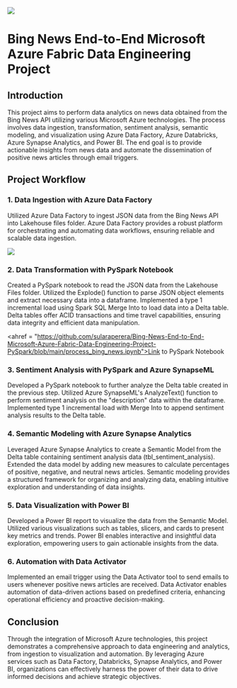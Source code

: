 <img src="https://github.com/sularaperera/Bing-News-End-to-End-Microsoft-Azure-Fabric-Data-Engineering-Project-PySpark/blob/main/Images/Poster.png"></img>
# Bing News End-to-End Microsoft Azure Fabric Data Engineering Project

## Introduction
This project aims to perform data analytics on news data obtained from the Bing News API utilizing various Microsoft Azure technologies. The process involves data ingestion, transformation, sentiment analysis, semantic modeling, and visualization using Azure Data Factory, Azure Databricks, Azure Synapse Analytics, and Power BI. The end goal is to provide actionable insights from news data and automate the dissemination of positive news articles through email triggers.

## Project Workflow
### 1. Data Ingestion with Azure Data Factory
Utilized Azure Data Factory to ingest JSON data from the Bing News API into Lakehouse files folder.
Azure Data Factory provides a robust platform for orchestrating and automating data workflows, ensuring reliable and scalable data ingestion.

<img src="https://github.com/sularaperera/Bing-News-End-to-End-Microsoft-Azure-Fabric-Data-Engineering-Project-PySpark/blob/main/Images/Workspace.png"></img>


### 2. Data Transformation with PySpark Notebook
Created a PySpark notebook to read the JSON data from the Lakehouse Files folder.
Utilized the Explode() function to parse JSON object elements and extract necessary data into a dataframe.
Implemented a type 1 incremental load using Spark SQL Merge Into to load data into a Delta table.
Delta tables offer ACID transactions and time travel capabilities, ensuring data integrity and efficient data manipulation.

<ahref = "https://github.com/sularaperera/Bing-News-End-to-End-Microsoft-Azure-Fabric-Data-Engineering-Project-PySpark/blob/main/process_bing_news.ipynb">Link to PySpark Notebook</ahref>

### 3. Sentiment Analysis with PySpark and Azure SynapseML
Developed a PySpark notebook to further analyze the Delta table created in the previous step.
Utilized Azure SynapseML's AnalyzeText() function to perform sentiment analysis on the "description" data within the dataframe.
Implemented type 1 incremental load with Merge Into to append sentiment analysis results to the Delta table.

### 4. Semantic Modeling with Azure Synapse Analytics
Leveraged Azure Synapse Analytics to create a Semantic Model from the Delta table containing sentiment analysis data (tbl_sentiment_analysis).
Extended the data model by adding new measures to calculate percentages of positive, negative, and neutral news articles.
Semantic modeling provides a structured framework for organizing and analyzing data, enabling intuitive exploration and understanding of data insights.

### 5. Data Visualization with Power BI
Developed a Power BI report to visualize the data from the Semantic Model.
Utilized various visualizations such as tables, slicers, and cards to present key metrics and trends.
Power BI enables interactive and insightful data exploration, empowering users to gain actionable insights from the data.

### 6. Automation with Data Activator
Implemented an email trigger using the Data Activator tool to send emails to users whenever positive news articles are received.
Data Activator enables automation of data-driven actions based on predefined criteria, enhancing operational efficiency and proactive decision-making.

## Conclusion
Through the integration of Microsoft Azure technologies, this project demonstrates a comprehensive approach to data engineering and analytics, from ingestion to visualization and automation. By leveraging Azure services such as Data Factory, Databricks, Synapse Analytics, and Power BI, organizations can effectively harness the power of their data to drive informed decisions and achieve strategic objectives.


